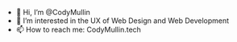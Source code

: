 - 👋 Hi, I’m @CodyMullin
- 👀 I’m interested in the UX of Web Design and Web Development
- 📫 How to reach me: CodyMullin.tech

<!---
CodyMullin/CodyMullin is a ✨ special ✨ repository because its `README.md` (this file) appears on your GitHub profile.
You can click the Preview link to take a look at your changes.
--->
